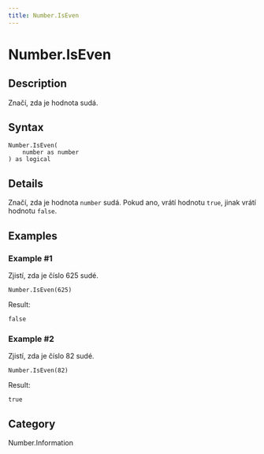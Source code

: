```yaml
---
title: Number.IsEven
---
```


# Number.IsEven


## Description

Značí, zda je hodnota sudá.


## Syntax

```powerquery
Number.IsEven(
    number as number
) as logical
```


## Details

Značí, zda je hodnota <code>number</code> sudá. Pokud ano, vrátí hodnotu <code>true</code>, jinak vrátí hodnotu <code>false</code>.


## Examples

### Example #1 
Zjistí, zda je číslo 625 sudé.
```powerquery
Number.IsEven(625)
```

Result: 
```powerquery
false
```


### Example #2 
Zjistí, zda je číslo 82 sudé.
```powerquery
Number.IsEven(82)
```

Result: 
```powerquery
true
```




## Category
Number.Information
